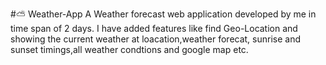 #⛅ Weather-App
A Weather forecast web application developed by me in time span of 2 days. I have added features like find Geo-Location and showing the current weather at loacation,weather forecat,	sunrise and sunset timings,all weather condtions and google map etc.
